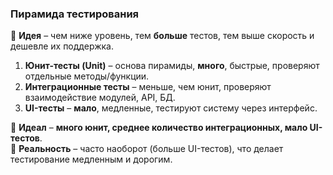 ### **Пирамида тестирования**

📌 **Идея** – чем ниже уровень, тем **больше** тестов, тем выше скорость и дешевле их поддержка.

1. **Юнит-тесты (Unit)** – основа пирамиды, **много**, быстрые, проверяют отдельные методы/функции.  
2. **Интеграционные тесты** – меньше, чем юнит, проверяют взаимодействие модулей, API, БД.  
3. **UI-тесты** – **мало**, медленные, тестируют систему через интерфейс.

🔹 **Идеал** – **много юнит, среднее количество интеграционных, мало UI-тестов**.  
🔹 **Реальность** – часто наоборот (больше UI-тестов), что делает тестирование медленным и дорогим.